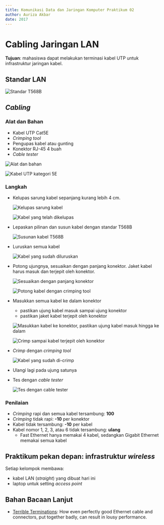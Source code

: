 ```yaml
---
title: Komunikasi Data dan Jaringan Komputer Praktikum 02
author: Auriza Akbar
date: 2017
---
```



# Cabling Jaringan LAN

**Tujuan**: mahasiswa dapat melakukan terminasi kabel UTP untuk infrastruktur jaringan kabel.

## Standar LAN

![Standar T568B](etc/2/T568B.jpg)

## *Cabling*

### Alat dan Bahan

- Kabel UTP Cat5E
- *Crimping tool*
- Pengupas kabel atau gunting
- Konektor RJ-45 4 buah
- *Cable tester*

![Alat dan bahan](etc/2/1.jpg)

![Kabel UTP kategori 5E](etc/2/2.jpg)

### Langkah

- Kelupas sarung kabel sepanjang kurang lebih 4 cm.

    ![Kelupas sarung kabel](etc/2/3.jpg)

    ![Kabel yang telah dikelupas](etc/2/4.jpg)

- Lepaskan pilinan dan susun kabel dengan standar T568B

    ![Susunan kabel T568B](etc/2/5.jpg)

- Luruskan semua kabel

    ![Kabel yang sudah diluruskan](etc/2/6.jpg)

- Potong ujungnya, sesuaikan dengan panjang konektor. Jaket kabel harus masuk dan terjepit oleh konektor.

    ![Sesuaikan dengan panjang konektor](etc/2/7.jpg)

    ![Potong kabel dengan *crimping tool*](etc/2/8.jpg)

- Masukkan semua kabel ke dalam konektor
    - pastikan ujung kabel masuk sampai ujung konektor
    - pastikan jaket kabel terjepit oleh konektor

    ![Masukkan kabel ke konektor, pastikan ujung kabel masuk hingga ke dalam](etc/2/9.jpg)

    ![*Crimp* sampai kabel terjepit oleh konektor](etc/2/10.jpg)

- *Crimp* dengan *crimping tool*

    ![Kabel yang sudah di-*crimp*](etc/2/11.jpg)

- Ulangi lagi pada ujung satunya
- Tes dengan *cable tester*

    ![Tes dengan *cable tester*](etc/2/12.jpg)


### Penilaian

- *Crimping* rapi dan semua kabel tersambung: **100**
- *Crimping* tidak rapi: **-10** per konektor
- Kabel tidak tersambung: **-10** per kabel
- Kabel nomor 1, 2, 3, atau 6 tidak tersambung: **ulang**
    - Fast Ethernet hanya memakai 4 kabel, sedangkan Gigabit Ethernet memakai semua kabel


## Praktikum pekan depan: infrastruktur *wireless*

Setiap kelompok membawa:

- kabel LAN (*straight*) yang dibuat hari ini
- laptop untuk setting *access point*


## Bahan Bacaan Lanjut

- [Terrible Terminations](http://www.bluejeanscable.com/articles/terrible-terminations.htm): How even perfectly good Ethernet cable and connectors, put together badly, can result in lousy performance.
